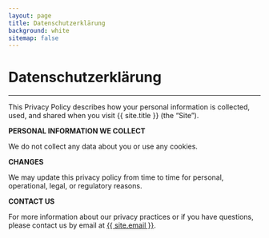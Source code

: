 ```yaml
---
layout: page
title: Datenschutzerklärung
background: white
sitemap: false
---
```


# Datenschutzerklärung

---

This Privacy Policy describes how your personal information is collected, used, and shared when you visit {{ site.title }} (the “Site”).

**PERSONAL INFORMATION WE COLLECT**

We do not collect any data about you or use any cookies.

**CHANGES**

We may update this privacy policy from time to time for personal, operational, legal, or regulatory reasons.

**CONTACT US**

For more information about our privacy practices or if you have questions, please contact us by email at <a href="mailto:{{ site.email }}">{{ site.email }}</a>.
